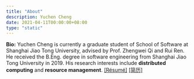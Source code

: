 ```yaml
---
title: "About"
description: Yuchen Cheng
date: 2021-04-11T00:00:00+08:00
type: "static"
---
```


**Bio:** Yuchen Cheng is currently a graduate student of School of Software at Shanghai Jiao Tong University,  advised by Prof. Zhengwei Qi and Rui Ren. He received the B.Eng. degree in software engineering from Shanghai Jiao Tong University in 2019. His research interests include **distributed computing** and **resource management**. [[Résumé]](/files/resume.pdf) [[简历]](/files/resume_zh.pdf)
